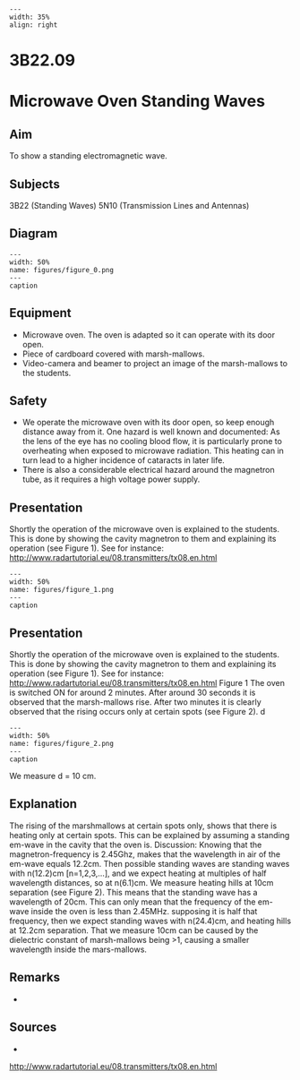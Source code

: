 
```{figure} /figures/busy.png
---
width: 35%
align: right
```
# 3B22.09 
  # Microwave Oven Standing Waves 
    
  
## Aim   
 To show a standing electromagnetic wave.    
  
## Subjects   
 3B22 (Standing Waves) 5N10 (Transmission Lines and Antennas)   
  
## Diagram   
   
```{figure} figures/figure_0.png  
---  
width: 50%  
name: figures/figure_0.png  
---  
caption  
``` 
     
  
## Equipment   
 
 *  Microwave oven. The oven is adapted so it can operate with its door open. 
 *  Piece of cardboard covered with marsh-mallows. 
 *  Video-camera and beamer to project an image of the marsh-mallows to the students.   
  
## Safety   
 
 *  We operate the microwave oven with its door open, so keep enough distance away from it. One hazard is well known and documented: As the lens of the eye has no cooling blood flow, it is particularly prone to overheating when exposed to microwave radiation. This heating can in turn lead to a higher incidence of cataracts in later life. 
 *  There is also a considerable electrical hazard around the magnetron tube, as it requires a high voltage power supply.
      
  
## Presentation   
 Shortly the operation of the microwave oven is explained to the students. This is done by showing the cavity magnetron to them and explaining its operation (see Figure 1). See for instance: http://www.radartutorial.eu/08.transmitters/tx08.en.html    
```{figure} figures/figure_1.png  
---  
width: 50%  
name: figures/figure_1.png  
---  
caption  
``` 
     
  
## Presentation   
 Shortly the operation of the microwave oven is explained to the students. This is done by showing the cavity magnetron to them and explaining its operation (see Figure 1). See for instance: http://www.radartutorial.eu/08.transmitters/tx08.en.html                                                    Figure 1  The oven is switched ON for around 2 minutes. After around 30 seconds it is observed that the marsh-mallows rise. After two minutes it is clearly observed that the rising occurs only at certain spots (see Figure 2).   d  
```{figure} figures/figure_2.png  
---  
width: 50%  
name: figures/figure_2.png  
---  
caption  
``` 
 We measure d = 10 cm.   
  
## Explanation   
 The rising of the marshmallows at certain spots only, shows that there is heating only at certain spots. This can be explained by assuming a standing em-wave in the cavity that the oven is. Discussion: Knowing that the magnetron-frequency is 2.45Ghz, makes that the   wavelength in air of the em-wave equals 12.2cm. Then possible standing waves are standing waves with n(12.2)cm [n=1,2,3,…], and we expect heating at multiples of half wavelength distances, so at n(6.1)cm. We measure heating hills at 10cm separation (see Figure 2). This means that the standing wave has a wavelength of 20cm. This can only mean that the frequency of the em-wave inside the oven is less than 2.45MHz. supposing it is half that frequency, then we expect standing waves with n(24.4)cm, and heating hills at 12.2cm separation. That we measure 10cm can be caused by the dielectric constant of marsh-mallows being >1, causing a smaller wavelength inside the mars-mallows.   
  
## Remarks   
 
 * 
    
  
## Sources   
 
 * 
 http://www.radartutorial.eu/08.transmitters/tx08.en.html  